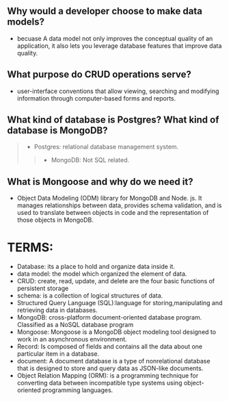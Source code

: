 ## Why would a developer choose to make data models?
- becuase A data model not only improves the conceptual quality of an application, it also lets you leverage database features that improve data quality.

## What purpose do CRUD operations serve?
- user-interface conventions that allow viewing, searching and modifying information through computer-based forms and reports. 

## What kind of database is Postgres? What kind of database is MongoDB?
>- Postgres: relational database management system.  
>>- MongoDB: Not SQL related.

## What is Mongoose and why do we need it?
- Object Data Modeling (ODM) library for MongoDB and Node. js. It manages relationships between data, provides schema validation, and is used to translate between objects in code and the representation of those objects in MongoDB.

# TERMS:
- Database: its a place to hold and organize data inside it.
- data model: the model which organized the element of data.
- CRUD: create, read, update, and delete are the four basic functions of persistent storage
- schema: is a collection of logical structures of data.
- Structured Query Language (SQL):language for storing,manipulating and retrieving data in databases.
- MongoDB: cross-platform document-oriented database program. Classified as a NoSQL database program
- Mongoose: Mongoose is a MongoDB object modeling tool designed to work in an asynchronous environment.
- Record: Is composed of fields and contains all the data about one particular item in a database.
- document: A document database is a type of nonrelational database that is designed to store and query data as JSON-like documents. 
- Object Relation Mapping (ORM):  is a programming technique for converting data between incompatible type systems using object-oriented programming languages.
